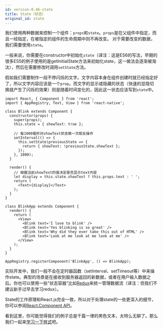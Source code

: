```yaml
---
id: version-0.46-state
title: State（状态）
original_id: state
---
```


我们使用两种数据来控制一个组件：`props`和`state`。`props`是在父组件中指定，而且一经指定，在被指定的组件的生命周期中则不再改变。 对于需要改变的数据，我们需要使用`state`。

一般来说，你需要在constructor中初始化`state`（译注：这是ES6的写法，早期的很多ES5的例子使用的是getInitialState方法来初始化state，这一做法会逐渐被淘汰），然后在需要修改时调用`setState`方法。

假如我们需要制作一段不停闪烁的文字。文字内容本身在组件创建时就已经指定好了，所以文字内容应该是一个`prop`。而文字的显示或隐藏的状态（快速的显隐切换就产生了闪烁的效果）则是随着时间变化的，因此这一状态应该写到`state`中。

```ReactNativeWebPlayer
import React, { Component } from 'react';
import { AppRegistry, Text, View } from 'react-native';

class Blink extends Component {
  constructor(props) {
    super(props);
    this.state = { showText: true };

    // 每1000毫秒对showText状态做一次取反操作
    setInterval(() => {
      this.setState(previousState => {
        return { showText: !previousState.showText };
      });
    }, 1000);
  }

  render() {
    // 根据当前showText的值决定是否显示text内容
    let display = this.state.showText ? this.props.text : ' ';
    return (
      <Text>{display}</Text>
    );
  }
}

class BlinkApp extends Component {
  render() {
    return (
      <View>
        <Blink text='I love to blink' />
        <Blink text='Yes blinking is so great' />
        <Blink text='Why did they ever take this out of HTML' />
        <Blink text='Look at me look at me look at me' />
      </View>
    );
  }
}

AppRegistry.registerComponent('BlinkApp', () => BlinkApp);
```

实际开发中，我们一般不会在定时器函数（setInterval、setTimeout等）中来操作state。典型的场景是在接收到服务器返回的新数据，或者在用户输入数据之后。你也可以使用一些“状态容器”比如[Redux](http://redux.js.org/index.html)来统一管理数据流（译注：但我们不建议新手过早去学习redux）。

State的工作原理和React.js完全一致，所以对于处理state的一些更深入的细节，你可以参阅[React.Component API](https://facebook.github.io/react/docs/component-api.html)。

看到这里，你可能觉得我们的例子总是千篇一律的黑色文本，太特么无聊了。那么我们一起来[学习一下样式](style.html)吧。
